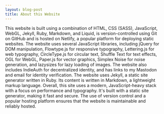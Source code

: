 ```yaml
---
layout: blog-post
title: About this Website
---
```


This website is built using a combination of HTML, CSS (SASS), JavaScript, WebGL, Jekyll, Ruby, Markdown, and Liquid, is version-controlled using Git on GitHub and is hosted on Netlify, a popular platform for deploying static websites. 
The website uses several JavaScript libraries, including jQuery for DOM manipulation, Flowtype.js for responsive typography, Lettering.js for web typography, CircleType.js for circular text, Shuffle Text for text effects, OGL for WebGL, Paper.js for vector graphics, Simplex Noise for noise generation, and lazysizes for lazy loading of images.
The website also includes IndieAuth for decentralized identity, and has links to my Mastodon and email for identity verification.
The website uses Jekyll, a static site generator written in Ruby. Its content is written in Markdown, a lightweight markup language.
Overall, this site uses a modern, JavaScript-heavy stack with a focus on performance and typography. It's built with a static site generator, making it fast and secure. The use of version control and a popular hosting platform ensures that the website is maintainable and reliably hosted.
